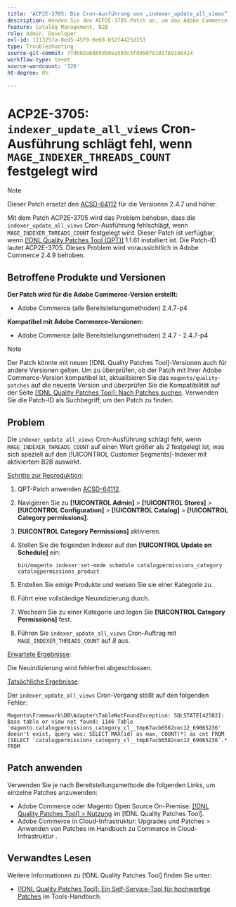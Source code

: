 ```yaml
---
title: 'ACP2E-3705: Die Cron-Ausführung von „indexer_update_all_views“ schlägt fehl, wenn „MAGE_INDEXER_THREADS_COUNT“ festgelegt ist'
description: Wenden Sie den ACP2E-3705-Patch an, um das Adobe Commerce-Problem zu beheben, bei dem die Cron-Ausführung von „indexer_update_all_views“ fehlschlägt, wenn „MAGE_INDEXER_THREADS_COUNT“ festgelegt ist.
feature: Catalog Management, B2B
role: Admin, Developer
exl-id: 111325fa-8ed5-45f9-9e68-b52f4425d253
type: Troubleshooting
source-git-commit: 7fdb02a6d89d50ea593c5fd99d78101f89198424
workflow-type: tm+mt
source-wordcount: '326'
ht-degree: 0%

---
```


# ACP2E-3705: `indexer_update_all_views` Cron-Ausführung schlägt fehl, wenn `MAGE_INDEXER_THREADS_COUNT` festgelegt wird

>[!NOTE]
>
>Dieser Patch ersetzt den [ACSD-64112](/help/tools/quality-patches-tool/patches-available-in-qpt/v1-1-59/acsd-64112-indexer-update-all-views-cron-execution-fails.md) für die Versionen 2.4.7 und höher.

Mit dem Patch ACP2E-3705 wird das Problem behoben, dass die `indexer_update_all_views` Cron-Ausführung fehlschlägt, wenn `MAGE_INDEXER_THREADS_COUNT` festgelegt wird. Dieser Patch ist verfügbar, wenn [[!DNL Quality Patches Tool (QPT)]](/help/tools/quality-patches-tool/quality-patches-tool-to-self-serve-quality-patches.md) 1.1.61 installiert ist. Die Patch-ID lautet ACP2E-3705. Dieses Problem wird voraussichtlich in Adobe Commerce 2.4.9 behoben.

## Betroffene Produkte und Versionen

**Der Patch wird für die Adobe Commerce-Version erstellt:**

* Adobe Commerce (alle Bereitstellungsmethoden) 2.4.7-p4

**Kompatibel mit Adobe Commerce-Versionen:**

* Adobe Commerce (alle Bereitstellungsmethoden) 2.4.7 - 2.4.7-p4

>[!NOTE]
>
>Der Patch könnte mit neuen [!DNL Quality Patches Tool]-Versionen auch für andere Versionen gelten. Um zu überprüfen, ob der Patch mit Ihrer Adobe Commerce-Version kompatibel ist, aktualisieren Sie das `magento/quality-patches` auf die neueste Version und überprüfen Sie die Kompatibilität auf der Seite [[!DNL Quality Patches Tool]: Nach Patches suchen](https://experienceleague.adobe.com/tools/commerce-quality-patches/index.html?lang=de). Verwenden Sie die Patch-ID als Suchbegriff, um den Patch zu finden.

## Problem

Die `indexer_update_all_views` Cron-Ausführung schlägt fehl, wenn `MAGE_INDEXER_THREADS_COUNT` auf einen Wert größer als *2* festgelegt ist, was sich speziell auf den [!UICONTROL Customer Segments]-Indexer mit aktiviertem B2B auswirkt.

<u>Schritte zur Reproduktion</u>:

1. QPT-Patch anwenden [ACSD-64112](/help/tools/quality-patches-tool/patches-available-in-qpt/v1-1-59/acsd-64112-indexer-update-all-views-cron-execution-fails.md).
1. Navigieren Sie zu **[!UICONTROL Admin]** > **[!UICONTROL Stores]** > **[!UICONTROL Configuration]** > **[!UICONTROL Catalog]** > **[!UICONTROL Category permissions]**.
1. **[!UICONTROL Category Permissions]** aktivieren.
1. Stellen Sie die folgenden Indexer auf den **[!UICONTROL Update on Schedule]** ein:

   ```
   bin/magento indexer:set-mode schedule catalogpermissions_category catalogpermissions_product
   ```

1. Erstellen Sie einige Produkte und weisen Sie sie einer Kategorie zu.
1. Führt eine vollständige Neuindizierung durch.
1. Wechseln Sie zu einer Kategorie und legen Sie **[!UICONTROL Category Permissions]** fest.
1. Führen Sie `indexer_update_all_views` Cron-Auftrag mit `MAGE_INDEXER_THREADS_COUNT` auf *8* aus.

<u>Erwartete Ergebnisse</u>:

Die Neuindizierung wird fehlerfrei abgeschlossen.

<u>Tatsächliche Ergebnisse</u>:

Der `indexer_update_all_views` Cron-Vorgang stößt auf den folgenden Fehler:

```
Magento\Framework\DB\Adapter\TableNotFoundException: SQLSTATE[42S02]: Base table or view not found: 1146 Table 'magento.catalogpermissions_category_cl__tmp67acb6582cec12_69065236' doesn't exist, query was: SELECT MAX(id) as max, COUNT(*) as cnt FROM (SELECT `catalogpermissions_category_cl__tmp67acb6582cec12_69065236`.* FROM
```


## Patch anwenden

Verwenden Sie je nach Bereitstellungsmethode die folgenden Links, um einzelne Patches anzuwenden:

* Adobe Commerce oder Magento Open Source On-Premise: [[!DNL Quality Patches Tool] > Nutzung](/help/tools/quality-patches-tool/usage.md) im [!DNL Quality Patches Tool].
* Adobe Commerce in Cloud-Infrastruktur: Upgrades und Patches > Anwenden von Patches im Handbuch zu Commerce in Cloud-Infrastruktur .

## Verwandtes Lesen

Weitere Informationen zu [!DNL Quality Patches Tool] finden Sie unter:

* [[!DNL Quality Patches Tool]: Ein Self-Service-Tool für hochwertige Patches](/help/tools/quality-patches-tool/quality-patches-tool-to-self-serve-quality-patches.md) im Tools-Handbuch.
